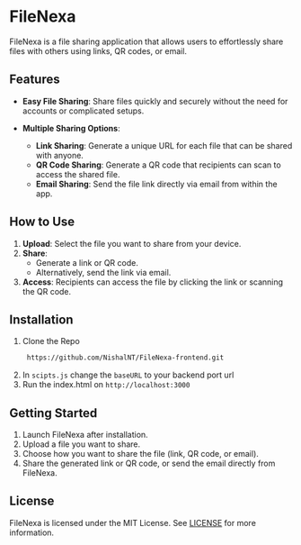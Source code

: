 # FileNexa

FileNexa is a file sharing application that allows users to effortlessly share files with others using links, QR codes, or email.

## Features

- **Easy File Sharing**: Share files quickly and securely without the need for accounts or complicated setups.
  
- **Multiple Sharing Options**:
  - **Link Sharing**: Generate a unique URL for each file that can be shared with anyone.
  - **QR Code Sharing**: Generate a QR code that recipients can scan to access the shared file.
  - **Email Sharing**: Send the file link directly via email from within the app.


## How to Use

1. **Upload**: Select the file you want to share from your device.
2. **Share**:
   - Generate a link or QR code.
   - Alternatively, send the link via email.
3. **Access**: Recipients can access the file by clicking the link or scanning the QR code.

## Installation

1. Clone the Repo
   ```bash
    https://github.com/NishalNT/FileNexa-frontend.git
   ```
2. In `scipts.js` change the `baseURL` to your backend port url
3. Run the index.html on `http://localhost:3000`

## Getting Started

1. Launch FileNexa after installation.
2. Upload a file you want to share.
3. Choose how you want to share the file (link, QR code, or email).
4. Share the generated link or QR code, or send the email directly from FileNexa.



## License

FileNexa is licensed under the MIT License. See [LICENSE](./LICENSE) for more information.
